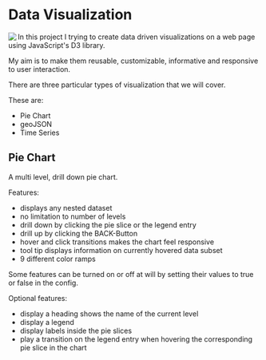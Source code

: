 # Data Visualization

<img src="https://d3js.org/logo.svg" align="left">

In this project I trying to create data driven visualizations on a web page using JavaScript's D3 library.

My aim is to make them reusable, customizable, informative and responsive to user interaction.

There are three particular types of visualization that we will cover.

These are:

* Pie Chart
* geoJSON
* Time Series

## Pie Chart

A multi level, drill down pie chart.

Features:

* displays any nested dataset
* no limitation to number of levels
* drill down by clicking the pie slice or the legend entry
* drill up by clicking the BACK-Button
* hover and click transitions makes the chart feel responsive
* tool tip displays information on currently hovered data subset
* 9 different color ramps

Some features can be turned on or off at will by setting their values to true or false in the config.

Optional features:

* display a heading shows the name of the current level
* display a legend
* display labels inside the pie slices
* play a transition on the legend entry when hovering the corresponding pie slice in the chart


